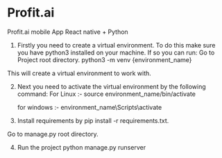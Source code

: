 # Profit.ai
Profit.ai mobile App  React native + Python

1. Firstly you need to create a virtual environment. To do this make sure you have python3 installed on your machine. If so you can run:
Go to Project root directory.
python3 -m venv {environment_name}

This will create a virtual environment to work with.

2.  Next you need to activate the virtual environment by the following command:
    For Linux :-
        source environment_name/bin/activate

    for windows :-
        environment_name\Scripts\activate


3. Install requirements by pip install -r requirements.txt.

Go to manage.py root directory.

4. Run the project python manage.py runserver